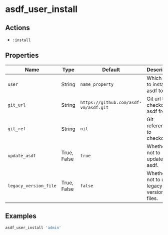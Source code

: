 # asdf_user_install

## Actions

- `:install`

## Properties

| Name                  | Type        | Default                               | Description                                 |
| --------------------- | ----------- | ------------------------------------- | ------------------------------------------- |
| `user`                | String      | `name_property`                       | Which user to install asdf to.              |
| `git_url`             | String      | `https://github.com/asdf-vm/asdf.git` | Git url to checkout asdf from.              |
| `git_ref`             | String      | `nil`                                 | Git reference to checkout.                  |
| `update_asdf`         | True, False | `true`                                | Whether or not to update asdf.              |
| `legacy_version_file` | True, False | `false`                               | Whether or not to use legacy version files. |

## Examples

```ruby
asdf_user_install 'admin'
```
